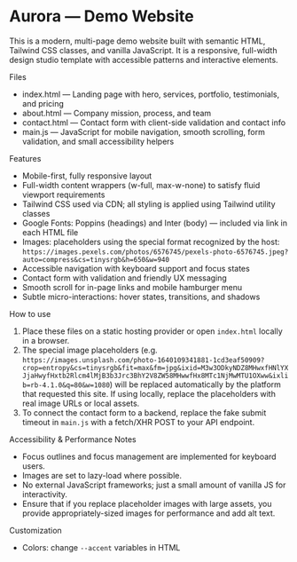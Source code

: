 # Aurora — Demo Website

This is a modern, multi-page demo website built with semantic HTML, Tailwind CSS classes, and vanilla JavaScript. It is a responsive, full-width design studio template with accessible patterns and interactive elements.

Files
- index.html — Landing page with hero, services, portfolio, testimonials, and pricing
- about.html — Company mission, process, and team
- contact.html — Contact form with client-side validation and contact info
- main.js — JavaScript for mobile navigation, smooth scrolling, form validation, and small accessibility helpers

Features
- Mobile-first, fully responsive layout
- Full-width content wrappers (w-full, max-w-none) to satisfy fluid viewport requirements
- Tailwind CSS used via CDN; all styling is applied using Tailwind utility classes
- Google Fonts: Poppins (headings) and Inter (body) — included via link in each HTML file
- Images: placeholders using the special format recognized by the host: `https://images.pexels.com/photos/6576745/pexels-photo-6576745.jpeg?auto=compress&cs=tinysrgb&h=650&w=940`
- Accessible navigation with keyboard support and focus states
- Contact form with validation and friendly UX messaging
- Smooth scroll for in-page links and mobile hamburger menu
- Subtle micro-interactions: hover states, transitions, and shadows

How to use
1. Place these files on a static hosting provider or open `index.html` locally in a browser.
2. The special image placeholders (e.g. `https://images.unsplash.com/photo-1640109341881-1cd3eaf50909?crop=entropy&cs=tinysrgb&fit=max&fm=jpg&ixid=M3w3ODkyNDZ8MHwxfHNlYXJjaHwyfHxtb2Rlcm4lMjB3b3Jrc3BhY2V8ZW58MHwwfHx8MTc1NjMwMTU1OXww&ixlib=rb-4.1.0&q=80&w=1080`) will be replaced automatically by the platform that requested this site. If using locally, replace the placeholders with real image URLs or local assets.
3. To connect the contact form to a backend, replace the fake submit timeout in `main.js` with a fetch/XHR POST to your API endpoint.

Accessibility & Performance Notes
- Focus outlines and focus management are implemented for keyboard users.
- Images are set to lazy-load where possible.
- No external JavaScript frameworks; just a small amount of vanilla JS for interactivity.
- Ensure that if you replace placeholder images with large assets, you provide appropriately-sized images for performance and add alt text.

Customization
- Colors: change `--accent` variables in HTML <style> blocks to adjust brand colors.
- Fonts: update the Google Fonts link at top of each HTML file to change typography.
- Add additional pages by following the same structure and linking with relative paths.

License
This project is provided as a demo template. Use and adapt it freely.

---
Designed for a quick-start modern web presence with good UX and accessibility practices.
